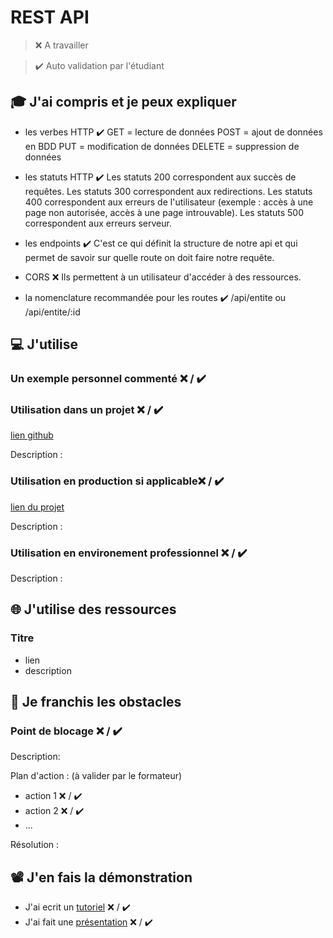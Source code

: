 # REST API

> ❌ A travailler

> ✔️ Auto validation par l'étudiant

## 🎓 J'ai compris et je peux expliquer

- les verbes HTTP ✔️
GET = lecture de données
POST = ajout de données en BDD
PUT = modification de données
DELETE = suppression de données

- les statuts HTTP ✔️
Les statuts 200 correspondent aux succès de requêtes.
Les statuts 300 correspondent aux redirections.
Les statuts 400 correspondent aux erreurs de l'utilisateur (exemple : accès à une page non autorisée, accès à une page introuvable).
Les statuts 500 correspondent aux erreurs serveur.

- les endpoints ✔️
C'est ce qui définit la structure de notre api et qui permet de savoir sur quelle route on doit faire notre requête.

- CORS ❌
Ils permettent à un utilisateur d'accéder à des ressources.

- la nomenclature recommandée pour les routes ✔️
/api/entite
ou
/api/entite/:id

## 💻 J'utilise

### Un exemple personnel commenté ❌ / ✔️

### Utilisation dans un projet ❌ / ✔️

[lien github](...)

Description :

### Utilisation en production si applicable❌ / ✔️

[lien du projet](...)

Description :

### Utilisation en environement professionnel ❌ / ✔️

Description :

## 🌐 J'utilise des ressources

### Titre

- lien
- description

## 🚧 Je franchis les obstacles

### Point de blocage ❌ / ✔️

Description:

Plan d'action : (à valider par le formateur)

- action 1 ❌ / ✔️
- action 2 ❌ / ✔️
- ...

Résolution :

## 📽️ J'en fais la démonstration

- J'ai ecrit un [tutoriel](...) ❌ / ✔️
- J'ai fait une [présentation](...) ❌ / ✔️
